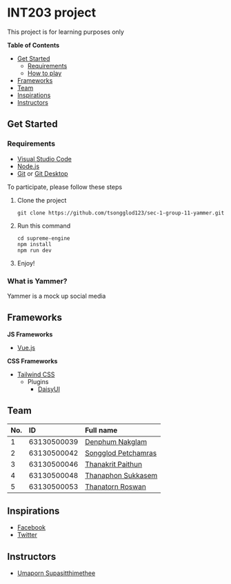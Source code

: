 # INT203 project
This project is for learning purposes only

**Table of Contents**
  - [Get Started](#get-started)
    - [Requirements](#requirements)
    - [How to play](#how-to-play)
  - [Frameworks](#frameworks)
  - [Team](#team)
  - [Inspirations](#inspirations)
  - [Instructors](#instructors)

## Get Started
### Requirements
- [Visual Studio Code](https://code.visualstudio.com/)
- [Node.js](https://nodejs.org/en/download/)
- [Git](https://git-scm.com/downloads) or [Git Desktop](https://desktop.github.com/)

To participate, please follow these steps
1. Clone the project
   ```
   git clone https://github.com/tsongglod123/sec-1-group-11-yammer.git
   ```
2. Run this command
   ```
   cd supreme-engine
   npm install
   npm run dev
   ```
3. Enjoy!

### What is Yammer?
Yammer is a mock up social media

## Frameworks
**JS Frameworks**
- [Vue.js](https://vuejs.org/guide/introduction.html)

**CSS Frameworks**
- [Tailwind CSS](https://tailwindcss.com/docs/installation)
  - Plugins
    - [DaisyUI](https://daisyui.com/docs/install/)

## Team
| No.  | ID          | Full name                                              |
| :--- | :---------- | :----------------------------------------------------- |
| 1    | 63130500039 | [Denphum Nakglam](https://github.com/NikLaz101)        |
| 2    | 63130500042 | [Songglod Petchamras](https://github.com/tsongglod123) |
| 3    | 63130500046 | [Thanakrit Paithun](https://github.com/63130500046)    |
| 4    | 63130500048 | [Thanaphon Sukkasem](https://github.com/hunnymc)       |
| 5    | 63130500053 | [Thanatorn Roswan](https://github.com/bombenten)       |

## Inspirations
- [Facebook](https://www.facebook.com)
- [Twitter](https://twitter.com)

## Instructors
- [Umaporn Supasitthimethee](https://github.com/umaporn-sup)
